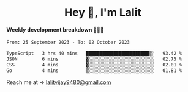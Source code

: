 <h1 align="center">Hey 👋, I'm Lalit</h1>

#### Weekly development breakdown 👨🏻‍💻
<!--START_SECTION:waka-->

```txt
From: 25 September 2023 - To: 02 October 2023

TypeScript   3 hrs 40 mins   ███████████████████████▒░   93.42 %
JSON         6 mins          ▓░░░░░░░░░░░░░░░░░░░░░░░░   02.75 %
CSS          4 mins          ▓░░░░░░░░░░░░░░░░░░░░░░░░   02.01 %
Go           4 mins          ▒░░░░░░░░░░░░░░░░░░░░░░░░   01.81 %
```

<!--END_SECTION:waka-->

Reach me at → lalitvijay9480@gmail.com
